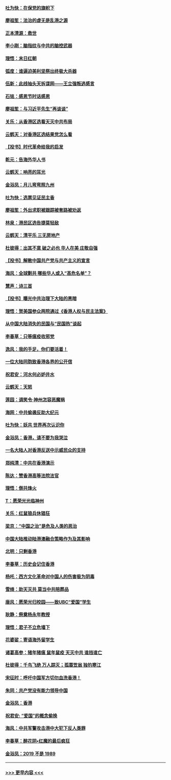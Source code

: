 #### [吐为快：在保党的旗帜下](../pages/nsc993/n11691188.md?t=11301655) 
#### [廖祖笙：法治的虚无是乱港之源](../pages/nsc993/n11690605.md?t=11301655) 
#### [正本清源：救世](../pages/nsc993/n11689134.md?t=11301655) 
#### [李小刚：脑指纹与中共的脑控武器](../pages/nsc993/n11688900.md?t=11301655) 
#### [理悟：末日红朝](../pages/nsc993/n11688829.md?t=11301655) 
#### [弧度：谁逼迫美利坚祭出终极大杀器](../pages/nsc993/n11688735.md?t=11301655) 
#### [伍新：此线抽头天拆谍网——王立强叛逃感言](../pages/nsc993/n11687981.md?t=11301655) 
#### [石铭：感恩节时话感恩](../pages/nsc993/n11687568.md?t=11301655) 
#### [廖祖笙：与习近平先生“再谈谈”](../pages/nsc993/n11687005.md?t=11301655) 
#### [关乐：从香港区选看天灭中共布局](../pages/nsc993/n11686647.md?t=11301655) 
#### [云鹤天：对香港区选结果党怎么看](../pages/nsc993/n11686216.md?t=11301655) 
#### [【投书】时代革命给我的启发](../pages/nsc993/n11684287.md?t=11301655) 
#### [乾元：告海外华人书](../pages/nsc993/n11684044.md?t=11301655) 
#### [云鹤天：响亮的耳光](../pages/nsc993/n11684254.md?t=11301655) 
#### [金浴凤：月儿弯弯照九州](../pages/nsc993/n11684231.md?t=11301655) 
#### [吐为快：选票见证民主香](../pages/nsc993/n11684206.md?t=11301655) 
#### [廖祖笙：外出求职被跟踪被套路被劝返](../pages/nsc993/n11683874.md?t=11301655) 
#### [林泉：港民区选告捷莫轻敌](../pages/nsc993/n11683930.md?t=11301655) 
#### [云鹤天：清平乐 三无房地产](../pages/nsc993/n11681521.md?t=11301655) 
#### [杜彼得：出其不意 破之必也 华人在美 庄敬自强](../pages/nsc993/n11679554.md?t=11301655) 
#### [【投书】解散中国共产党与共产主义的宣言](../pages/nsc993/n11679177.md?t=11301655) 
#### [海风：全球剿共 哪些华人或入“高危名单”？](../pages/nsc993/n11678617.md?t=11301655) 
#### [慧声：诗三首](../pages/nsc993/n11678848.md?t=11301655) 
#### [【投书】曝光中共治理下大陆的黑暗](../pages/nsc993/n11678674.md?t=11301655) 
#### [理悟：贺美国参众两院通过《香港人权与民主法案》](../pages/nsc993/n11678104.md?t=11301655) 
#### [从中国大陆消失的民国与“民国热”谈起](../pages/nsc993/n11678075.md?t=11301655) 
#### [李春草：只等瘟疫收邪党](../pages/nsc993/n11677308.md?t=11301655) 
#### [逸风：我的手足，你们要活着！](../pages/nsc993/n11676352.md?t=11301655) 
#### [一位大陆同胞致香港各界的公开信](../pages/nsc993/n11675761.md?t=11301655) 
#### [祝君安：河水何必妒井水](../pages/nsc993/n11675746.md?t=11301655) 
#### [云鹤天：天怒](../pages/nsc993/n11675718.md?t=11301655) 
#### [莲园：调笑令‧神州怎容恶魔祸](../pages/nsc993/n11675648.md?t=11301655) 
#### [海网：中共偷袭反助大纪元](../pages/nsc993/n11673515.md?t=11301655) 
#### [吐为快：妖共 世界再次认识你](../pages/nsc993/n11673506.md?t=11301655) 
#### [金浴凤：香港，请不要为我哭泣](../pages/nsc993/n11673248.md?t=11301655) 
#### [一名大陆人对香港反送中示威民众的支持](../pages/nsc993/n11672615.md?t=11301655) 
#### [郑纯清：中共在香港演示](../pages/nsc993/n11670539.md?t=11301655) 
#### [陈达：赞香港高等法院法官](../pages/nsc993/n11669542.md?t=11301655) 
#### [理悟：倒共烽火](../pages/nsc993/n11668844.md?t=11301655) 
#### [T：愿荣光光临神州](../pages/nsc993/n11668421.md?t=11301655) 
#### [关乐：红鼠狼兵休猖狂](../pages/nsc993/n11668378.md?t=11301655) 
#### [梁京：“中国之治”是危及人类的恶治](../pages/nsc993/n11668328.md?t=11301655) 
#### [中国大陆推动陆港澳融合策略作为及其影响](../pages/nsc993/n11668157.md?t=11301655) 
#### [北明：只剩香港](../pages/nsc993/n11668002.md?t=11301655) 
#### [李春草：历史会记住香港](../pages/nsc993/n11667927.md?t=11301655) 
#### [杨吒：西方文化革命对中国人的伤害极为阴毒](../pages/nsc993/n11664521.md?t=11301655) 
#### [雪绮：助天灭共 莫当中共陪葬品](../pages/nsc993/n11662650.md?t=11301655) 
#### [唐风：愿荣光归校园——致UBC“爱国”学生](../pages/nsc993/n11662194.md?t=11301655) 
#### [耿静：祭奠杨永年教授](../pages/nsc993/n11662514.md?t=11301655) 
#### [理悟：君子不立危墙下](../pages/nsc993/n11662172.md?t=11301655) 
#### [花婆娑：寄语海外留学生](../pages/nsc993/n11662121.md?t=11301655) 
#### [诸葛高参：猪年猪瘟 鼠年鼠疫 天灭中共 谁挡谁亡](../pages/nsc993/n11661980.md?t=11301655) 
#### [杜彼得：千鸟飞绝 万人踪灭；孤蓑笠翁 独钓寒江](../pages/nsc993/n11661170.md?t=11301655) 
#### [宋征时：呼吁中国军方切勿血洗香港！](../pages/nsc993/n11415318.md?t=11301655) 
#### [朱同：共产党没有能力领导中国](../pages/nsc993/n11660421.md?t=11301655) 
#### [金浴凤：香港](../pages/nsc993/n11660419.md?t=11301655) 
#### [祝君安: “爱国”的概念偷换](../pages/nsc993/n11659706.md?t=11301655) 
#### [海风：中共军警攻击港中大犯下反人类罪](../pages/nsc993/n11659632.md?t=11301655) 
#### [李春草：醉花阴•红魔的最后疯狂](../pages/nsc993/n11659287.md?t=11301655) 
#### [金浴凤：2019 不是 1989](../pages/nsc993/n11657663.md?t=11301655) 

----
#### [ >>> 更早内容 <<< ](../indexes/nsc993-earlier.md)

